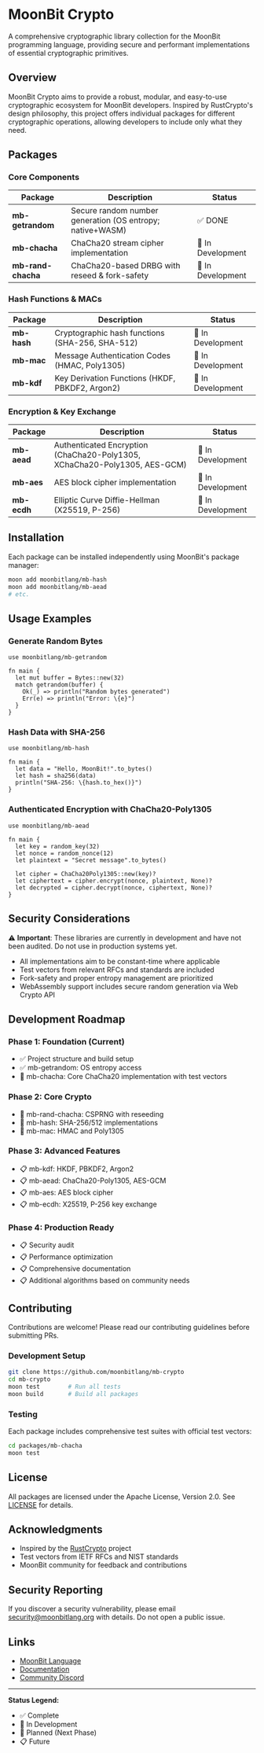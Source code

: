 # MoonBit Crypto

A comprehensive cryptographic library collection for the MoonBit programming language, providing secure and performant implementations of essential cryptographic primitives.

## Overview

MoonBit Crypto aims to provide a robust, modular, and easy-to-use cryptographic ecosystem for MoonBit developers. Inspired by RustCrypto's design philosophy, this project offers individual packages for different cryptographic operations, allowing developers to include only what they need.

## Packages

### Core Components

| Package | Description | Status |
|---------|-------------|--------|
| **mb-getrandom** | Secure random number generation (OS entropy; native+WASM) | ✅ DONE |
| **mb-chacha** | ChaCha20 stream cipher implementation | 🚧 In Development |
| **mb-rand-chacha** | ChaCha20-based DRBG with reseed & fork-safety | 🚧 In Development |

### Hash Functions & MACs

| Package | Description | Status |
|---------|-------------|--------|
| **mb-hash** | Cryptographic hash functions (SHA-256, SHA-512) | 🚧 In Development |
| **mb-mac** | Message Authentication Codes (HMAC, Poly1305) | 🚧 In Development |
| **mb-kdf** | Key Derivation Functions (HKDF, PBKDF2, Argon2) | 🚧 In Development |

### Encryption & Key Exchange

| Package | Description | Status |
|---------|-------------|--------|
| **mb-aead** | Authenticated Encryption (ChaCha20-Poly1305, XChaCha20-Poly1305, AES-GCM) | 🚧 In Development |
| **mb-aes** | AES block cipher implementation | 🚧 In Development |
| **mb-ecdh** | Elliptic Curve Diffie-Hellman (X25519, P-256) | 🚧 In Development |

## Installation

Each package can be installed independently using MoonBit's package manager:

```bash
moon add moonbitlang/mb-hash
moon add moonbitlang/mb-aead
# etc.
```

## Usage Examples

### Generate Random Bytes

```moonbit
use moonbitlang/mb-getrandom

fn main {
  let mut buffer = Bytes::new(32)
  match getrandom(buffer) {
    Ok(_) => println("Random bytes generated")
    Err(e) => println("Error: \{e}")
  }
}
```

### Hash Data with SHA-256

```moonbit
use moonbitlang/mb-hash

fn main {
  let data = "Hello, MoonBit!".to_bytes()
  let hash = sha256(data)
  println("SHA-256: \{hash.to_hex()}")
}
```

### Authenticated Encryption with ChaCha20-Poly1305

```moonbit
use moonbitlang/mb-aead

fn main {
  let key = random_key(32)
  let nonce = random_nonce(12)
  let plaintext = "Secret message".to_bytes()
  
  let cipher = ChaCha20Poly1305::new(key)?
  let ciphertext = cipher.encrypt(nonce, plaintext, None)?
  let decrypted = cipher.decrypt(nonce, ciphertext, None)?
}
```

## Security Considerations

⚠️ **Important**: These libraries are currently in development and have not been audited. Do not use in production systems yet.

- All implementations aim to be constant-time where applicable
- Test vectors from relevant RFCs and standards are included
- Fork-safety and proper entropy management are prioritized
- WebAssembly support includes secure random generation via Web Crypto API

## Development Roadmap

### Phase 1: Foundation (Current)
- ✅ Project structure and build setup
- ✅ mb-getrandom: OS entropy access
- 🚧 mb-chacha: Core ChaCha20 implementation with test vectors

### Phase 2: Core Crypto
- 🔄 mb-rand-chacha: CSPRNG with reseeding
- 🔄 mb-hash: SHA-256/512 implementations
- 🔄 mb-mac: HMAC and Poly1305

### Phase 3: Advanced Features
- 📋 mb-kdf: HKDF, PBKDF2, Argon2
- 📋 mb-aead: ChaCha20-Poly1305, AES-GCM
- 📋 mb-aes: AES block cipher
- 📋 mb-ecdh: X25519, P-256 key exchange

### Phase 4: Production Ready
- 📋 Security audit
- 📋 Performance optimization
- 📋 Comprehensive documentation
- 📋 Additional algorithms based on community needs

## Contributing

Contributions are welcome! Please read our contributing guidelines before submitting PRs.

### Development Setup

```bash
git clone https://github.com/moonbitlang/mb-crypto
cd mb-crypto
moon test        # Run all tests
moon build       # Build all packages
```

### Testing

Each package includes comprehensive test suites with official test vectors:

```bash
cd packages/mb-chacha
moon test
```

## License

All packages are licensed under the Apache License, Version 2.0. See [LICENSE](LICENSE) for details.

## Acknowledgments

- Inspired by the [RustCrypto](https://github.com/RustCrypto) project
- Test vectors from IETF RFCs and NIST standards
- MoonBit community for feedback and contributions

## Security Reporting

If you discover a security vulnerability, please email security@moonbitlang.org with details. Do not open a public issue.

## Links

- [MoonBit Language](https://www.moonbitlang.org/)
- [Documentation](https://docs.moonbitlang.org/)
- [Community Discord](https://discord.gg/moonbit)

---

**Status Legend:**
- ✅ Complete
- 🚧 In Development
- 🔄 Planned (Next Phase)
- 📋 Future